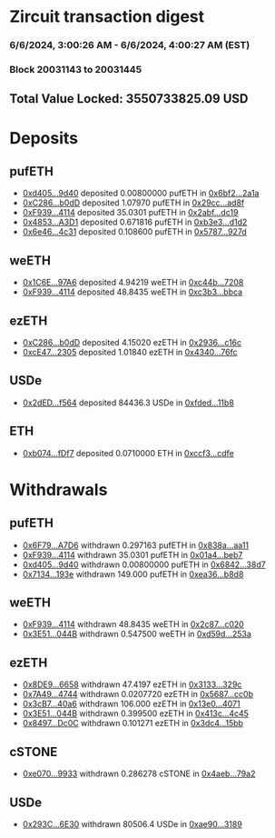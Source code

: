 # Zircuit transaction digest
### 6/6/2024, 3:00:26 AM - 6/6/2024, 4:00:27 AM (EST)
### Block 20031143 to 20031445

## Total Value Locked: 3550733825.09 USD

# Deposits
## pufETH
- [0xd405...9d40](https://etherscan.io/address/0xd40515d9A6521b579491DB5B4c295069f2049d40) deposited 0.00800000 pufETH in [0x6bf2...2a1a](https://etherscan.io/tx/0xd40515d9A6521b579491DB5B4c295069f2049d40)
- [0xC286...b0dD](https://etherscan.io/address/0xC28632CA58Fb90305177A626244eFa83ecb0b0dD) deposited 1.07970 pufETH in [0x29cc...ad8f](https://etherscan.io/tx/0xC28632CA58Fb90305177A626244eFa83ecb0b0dD)
- [0xF939...4114](https://etherscan.io/address/0xF9396520099A923d6F6d7A1C025d998201E24114) deposited 35.0301 pufETH in [0x2abf...dc19](https://etherscan.io/tx/0xF9396520099A923d6F6d7A1C025d998201E24114)
- [0x4853...A3D1](https://etherscan.io/address/0x485321852Da0eC77149da9eb016f577663FeA3D1) deposited 0.671816 pufETH in [0xb3e3...d1d2](https://etherscan.io/tx/0x485321852Da0eC77149da9eb016f577663FeA3D1)
- [0x6e46...4c31](https://etherscan.io/address/0x6e464Abcbb5D6AD09BB7Ddf8aB67636378194c31) deposited 0.108600 pufETH in [0x5787...927d](https://etherscan.io/tx/0x6e464Abcbb5D6AD09BB7Ddf8aB67636378194c31)
## weETH
- [0x1C6E...97A6](https://etherscan.io/address/0x1C6E46542C5B89878b5a0c51Cdb1Ae65D7d097A6) deposited 4.94219 weETH in [0xc44b...7208](https://etherscan.io/tx/0x1C6E46542C5B89878b5a0c51Cdb1Ae65D7d097A6)
- [0xF939...4114](https://etherscan.io/address/0xF9396520099A923d6F6d7A1C025d998201E24114) deposited 48.8435 weETH in [0xc3b3...bbca](https://etherscan.io/tx/0xF9396520099A923d6F6d7A1C025d998201E24114)
## ezETH
- [0xC286...b0dD](https://etherscan.io/address/0xC28632CA58Fb90305177A626244eFa83ecb0b0dD) deposited 4.15020 ezETH in [0x2936...c16c](https://etherscan.io/tx/0xC28632CA58Fb90305177A626244eFa83ecb0b0dD)
- [0xcE47...2305](https://etherscan.io/address/0xcE4768811fC648647705ffF61aF338ccB2CC2305) deposited 1.01840 ezETH in [0x4340...76fc](https://etherscan.io/tx/0xcE4768811fC648647705ffF61aF338ccB2CC2305)
## USDe
- [0x2dED...f564](https://etherscan.io/address/0x2dED933b1588da379fBE9e4d5F09eDA2D5D3f564) deposited 84436.3 USDe in [0xfded...11b8](https://etherscan.io/tx/0x2dED933b1588da379fBE9e4d5F09eDA2D5D3f564)
## ETH
- [0xb074...fDf7](https://etherscan.io/address/0xb074bc0F7629E44E3f4D5Aa1f058d4c041c2fDf7) deposited 0.0710000 ETH in [0xccf3...cdfe](https://etherscan.io/tx/0xb074bc0F7629E44E3f4D5Aa1f058d4c041c2fDf7)
# Withdrawals
## pufETH
- [0x6F79...A7D6](https://etherscan.io/address/0x6F792765c19c3b3dEa5Bcf7E1C93f587f096A7D6) withdrawn 0.297163 pufETH in [0x838a...aa11](https://etherscan.io/tx/0x6F792765c19c3b3dEa5Bcf7E1C93f587f096A7D6)
- [0xF939...4114](https://etherscan.io/address/0xF9396520099A923d6F6d7A1C025d998201E24114) withdrawn 35.0301 pufETH in [0x01a4...beb7](https://etherscan.io/tx/0xF9396520099A923d6F6d7A1C025d998201E24114)
- [0xd405...9d40](https://etherscan.io/address/0xd40515d9A6521b579491DB5B4c295069f2049d40) withdrawn 0.00800000 pufETH in [0x6842...38d7](https://etherscan.io/tx/0xd40515d9A6521b579491DB5B4c295069f2049d40)
- [0x7134...193e](https://etherscan.io/address/0x71341D7909776a10eeE24FCEc10a8dE805AE193e) withdrawn 149.000 pufETH in [0xea36...b8d8](https://etherscan.io/tx/0x71341D7909776a10eeE24FCEc10a8dE805AE193e)
## weETH
- [0xF939...4114](https://etherscan.io/address/0xF9396520099A923d6F6d7A1C025d998201E24114) withdrawn 48.8435 weETH in [0x2c87...c020](https://etherscan.io/tx/0xF9396520099A923d6F6d7A1C025d998201E24114)
- [0x3E51...044B](https://etherscan.io/address/0x3E512D251b83Ed3899a94AE3DddA8815d85C044B) withdrawn 0.547500 weETH in [0xd59d...253a](https://etherscan.io/tx/0x3E512D251b83Ed3899a94AE3DddA8815d85C044B)
## ezETH
- [0x8DE9...6658](https://etherscan.io/address/0x8DE9A361DFc60b2478861c15Fa140c6f82676658) withdrawn 47.4197 ezETH in [0x3133...329c](https://etherscan.io/tx/0x8DE9A361DFc60b2478861c15Fa140c6f82676658)
- [0x7A49...4744](https://etherscan.io/address/0x7A493Be5c2ce014cD049Bf178a1ac0Db1B434744) withdrawn 0.0207720 ezETH in [0x5687...cc0b](https://etherscan.io/tx/0x7A493Be5c2ce014cD049Bf178a1ac0Db1B434744)
- [0x3cB7...40a6](https://etherscan.io/address/0x3cB74d7166Db99a40cbe79D32343556cbb1f40a6) withdrawn 106.000 ezETH in [0x13e0...4071](https://etherscan.io/tx/0x3cB74d7166Db99a40cbe79D32343556cbb1f40a6)
- [0x3E51...044B](https://etherscan.io/address/0x3E512D251b83Ed3899a94AE3DddA8815d85C044B) withdrawn 0.399500 ezETH in [0x413c...4c45](https://etherscan.io/tx/0x3E512D251b83Ed3899a94AE3DddA8815d85C044B)
- [0x8497...Dc0C](https://etherscan.io/address/0x8497C39d5E23e1f820471ad63197d8a5aBC8Dc0C) withdrawn 0.101271 ezETH in [0x3dc4...15bb](https://etherscan.io/tx/0x8497C39d5E23e1f820471ad63197d8a5aBC8Dc0C)
## cSTONE
- [0xe070...9933](https://etherscan.io/address/0xe070b2DA2Fa2aA816375E2D1294E7F84A17b9933) withdrawn 0.286278 cSTONE in [0x4aeb...79a2](https://etherscan.io/tx/0xe070b2DA2Fa2aA816375E2D1294E7F84A17b9933)
## USDe
- [0x293C...6E30](https://etherscan.io/address/0x293C6937D8D82e05B01335F7B33FBA0c8e256E30) withdrawn 80506.4 USDe in [0xae90...3189](https://etherscan.io/tx/0x293C6937D8D82e05B01335F7B33FBA0c8e256E30)
